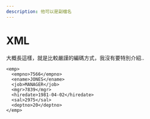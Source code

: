 ```yaml
---
description: 他可以是副檔名
---
```


# XML

大概長這樣，就是比較嚴謹的編碼方式，我沒有要特別介紹..

```text
<emp>
  <empno>7566</empno>
  <ename>JONES</ename>
  <job>MANAGER</job>
  <mgr>7839</mgr>
  <hiredate>1981-04-02</hiredate>
  <sal>2975</sal>
  <deptno>20</deptno>
</emp>
```

